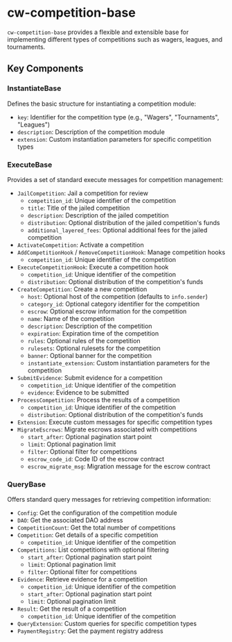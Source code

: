 # cw-competition-base

`cw-competition-base` provides a flexible and extensible base for implementing different types of competitions such as wagers, leagues, and tournaments.

## Key Components

### InstantiateBase

Defines the basic structure for instantiating a competition module:

- `key`: Identifier for the competition type (e.g., "Wagers", "Tournaments", "Leagues")
- `description`: Description of the competition module
- `extension`: Custom instantiation parameters for specific competition types

### ExecuteBase

Provides a set of standard execute messages for competition management:

- `JailCompetition`: Jail a competition for review
  - `competition_id`: Unique identifier of the competition
  - `title`: Title of the jailed competition
  - `description`: Description of the jailed competition
  - `distribution`: Optional distribution of the jailed competition's funds
  - `additional_layered_fees`: Optional additional fees for the jailed competition
- `ActivateCompetition`: Activate a competition
- `AddCompetitionHook` / `RemoveCompetitionHook`: Manage competition hooks
  - `competition_id`: Unique identifier of the competition
- `ExecuteCompetitionHook`: Execute a competition hook
  - `competition_id`: Unique identifier of the competition
  - `distribution`: Optional distribution of the competition's funds
- `CreateCompetition`: Create a new competition
  - `host`: Optional host of the competition (defaults to `info.sender`)
  - `category_id`: Optional category identifier for the competition
  - `escrow`: Optional escrow information for the competition
  - `name`: Name of the competition
  - `description`: Description of the competition
  - `expiration`: Expiration time of the competition
  - `rules`: Optional rules of the competition
  - `rulesets`: Optional rulesets for the competition
  - `banner`: Optional banner for the competition
  - `instantiate_extension`: Custom instantiation parameters for the competition
- `SubmitEvidence`: Submit evidence for a competition
  - `competition_id`: Unique identifier of the competition
  - `evidence`: Evidence to be submitted
- `ProcessCompetition`: Process the results of a competition
  - `competition_id`: Unique identifier of the competition
  - `distribution`: Optional distribution of the competition's funds
- `Extension`: Execute custom messages for specific competition types
- `MigrateEscrows`: Migrate escrows associated with competitions
  - `start_after`: Optional pagination start point
  - `limit`: Optional pagination limit
  - `filter`: Optional filter for competitions
  - `escrow_code_id`: Code ID of the escrow contract
  - `escrow_migrate_msg`: Migration message for the escrow contract

### QueryBase

Offers standard query messages for retrieving competition information:

- `Config`: Get the configuration of the competition module
- `DAO`: Get the associated DAO address
- `CompetitionCount`: Get the total number of competitions
- `Competition`: Get details of a specific competition
  - `competition_id`: Unique identifier of the competition
- `Competitions`: List competitions with optional filtering
  - `start_after`: Optional pagination start point
  - `limit`: Optional pagination limit
  - `filter`: Optional filter for competitions
- `Evidence`: Retrieve evidence for a competition
  - `competition_id`: Unique identifier of the competition
  - `start_after`: Optional pagination start point
  - `limit`: Optional pagination limit
- `Result`: Get the result of a competition
  - `competition_id`: Unique identifier of the competition
- `QueryExtension`: Custom queries for specific competition types
- `PaymentRegistry`: Get the payment registry address